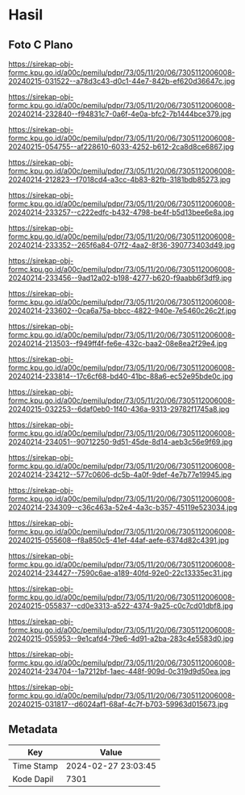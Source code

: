 # Hasil

## Foto C Plano

https://sirekap-obj-formc.kpu.go.id/a00c/pemilu/pdpr/73/05/11/20/06/7305112006008-20240215-031522--a78d3c43-d0c1-44e7-842b-ef620d36647c.jpg

https://sirekap-obj-formc.kpu.go.id/a00c/pemilu/pdpr/73/05/11/20/06/7305112006008-20240214-232840--f94831c7-0a6f-4e0a-bfc2-7b1444bce379.jpg

https://sirekap-obj-formc.kpu.go.id/a00c/pemilu/pdpr/73/05/11/20/06/7305112006008-20240215-054755--af228610-6033-4252-b612-2ca8d8ce6867.jpg

https://sirekap-obj-formc.kpu.go.id/a00c/pemilu/pdpr/73/05/11/20/06/7305112006008-20240214-212823--f7018cd4-a3cc-4b83-82fb-3181bdb85273.jpg

https://sirekap-obj-formc.kpu.go.id/a00c/pemilu/pdpr/73/05/11/20/06/7305112006008-20240214-233257--c222edfc-b432-4798-be4f-b5d13bee6e8a.jpg

https://sirekap-obj-formc.kpu.go.id/a00c/pemilu/pdpr/73/05/11/20/06/7305112006008-20240214-233352--265f6a84-07f2-4aa2-8f36-390773403d49.jpg

https://sirekap-obj-formc.kpu.go.id/a00c/pemilu/pdpr/73/05/11/20/06/7305112006008-20240214-233456--9ad12a02-b198-4277-b620-f9aabb6f3df9.jpg

https://sirekap-obj-formc.kpu.go.id/a00c/pemilu/pdpr/73/05/11/20/06/7305112006008-20240214-233602--0ca6a75a-bbcc-4822-940e-7e5460c26c2f.jpg

https://sirekap-obj-formc.kpu.go.id/a00c/pemilu/pdpr/73/05/11/20/06/7305112006008-20240214-213503--f949ff4f-fe6e-432c-baa2-08e8ea2f29e4.jpg

https://sirekap-obj-formc.kpu.go.id/a00c/pemilu/pdpr/73/05/11/20/06/7305112006008-20240214-233814--17c6cf68-bd40-41bc-88a6-ec52e95bde0c.jpg

https://sirekap-obj-formc.kpu.go.id/a00c/pemilu/pdpr/73/05/11/20/06/7305112006008-20240215-032253--6daf0eb0-1f40-436a-9313-29782f1745a8.jpg

https://sirekap-obj-formc.kpu.go.id/a00c/pemilu/pdpr/73/05/11/20/06/7305112006008-20240214-234051--90712250-9d51-45de-8d14-aeb3c56e9f69.jpg

https://sirekap-obj-formc.kpu.go.id/a00c/pemilu/pdpr/73/05/11/20/06/7305112006008-20240214-234212--577c0606-dc5b-4a0f-9def-4e7b77e19945.jpg

https://sirekap-obj-formc.kpu.go.id/a00c/pemilu/pdpr/73/05/11/20/06/7305112006008-20240214-234309--c36c463a-52e4-4a3c-b357-45119e523034.jpg

https://sirekap-obj-formc.kpu.go.id/a00c/pemilu/pdpr/73/05/11/20/06/7305112006008-20240215-055608--f8a850c5-41ef-44af-aefe-6374d82c4391.jpg

https://sirekap-obj-formc.kpu.go.id/a00c/pemilu/pdpr/73/05/11/20/06/7305112006008-20240214-234427--7590c6ae-a189-40fd-92e0-22c13335ec31.jpg

https://sirekap-obj-formc.kpu.go.id/a00c/pemilu/pdpr/73/05/11/20/06/7305112006008-20240215-055837--cd0e3313-a522-4374-9a25-c0c7cd01dbf8.jpg

https://sirekap-obj-formc.kpu.go.id/a00c/pemilu/pdpr/73/05/11/20/06/7305112006008-20240215-055953--9e1cafd4-79e6-4d91-a2ba-283c4e5583d0.jpg

https://sirekap-obj-formc.kpu.go.id/a00c/pemilu/pdpr/73/05/11/20/06/7305112006008-20240214-234704--1a7212bf-1aec-448f-909d-0c319d9d50ea.jpg

https://sirekap-obj-formc.kpu.go.id/a00c/pemilu/pdpr/73/05/11/20/06/7305112006008-20240215-031817--d6024af1-68af-4c7f-b703-59963d015673.jpg


## Metadata

| Key        | Value               |
| ---------- | ------------------- |
| Time Stamp | 2024-02-27 23:03:45 |
| Kode Dapil | 7301                |



